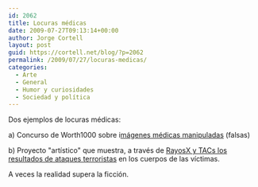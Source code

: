```yaml
---
id: 2062
title: Locuras médicas
date: 2009-07-27T09:13:14+00:00
author: Jorge Cortell
layout: post
guid: https://cortell.net/blog/?p=2062
permalink: /2009/07/27/locuras-medicas/
categories:
  - Arte
  - General
  - Humor y curiosidades
  - Sociedad y polí­tica
---
```

Dos ejemplos de locuras médicas:

a) Concurso de Worth1000 sobre i<a title="https://www.worth1000.com/contest.asp?contest_id=15830&start=11&end=20&display=photoshop" href="https://www.worth1000.com/contest.asp?contest_id=15830&start=11&end=20&display=photoshop" target="_blank">mágenes médicas manipuladas</a> (falsas)

b) Proyecto "artístico" que muestra, a través de <a title="https://www.x-rayproject.org/default.htm" href="https://www.x-rayproject.org/default.htm" target="_blank">RayosX y TACs los resultados de ataques terroristas</a> en los cuerpos de las víctimas.

A veces la realidad supera la ficción.